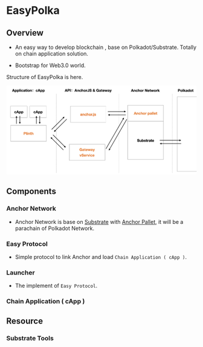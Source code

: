 # EasyPolka

## Overview

- An easy way to develop blockchain , base on Polkadot/Substrate. Totally on chain application solution.

- Bootstrap for Web3.0 world.

Structure of EasyPolka is here.

![EasyPolka Structure](./images/structure.png)

## Components

### Anchor Network

- Anchor Network is base on [Substrate](https://github.com/paritytech/substrate) with [Anchor Pallet](https://github.com/ff13dfly/Anchor), it will be a parachain of Polkadot Network.

### Easy Protocol

- Simple protocol to link Anchor and load `Chain Application ( cApp )`.

### Launcher

- The implement of `Easy Protocol`.

### Chain Application ( cApp )

## Resource

### Substrate Tools
